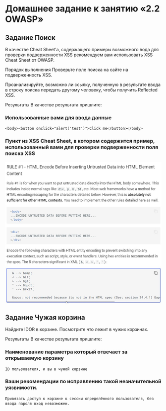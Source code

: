 # Домашнее задание к занятию «2.2 OWASP»

## Задание Поиск
В качестве Cheat Sheet'а, содержащего примеры возможного вода для проверки подверженности XSS рекомендуем вам использовать XSS Cheat Sheet от OWASP.

Порядок выполнения
Проверьте поле поиска на сайте на подверженность XSS.

Проанализируйте, возможно ли ссылку, полученную в результате ввода в строку поиска передать другому человеку, чтобы получить Reflected XSS.

Результаты
В качестве результата пришлите:

### Использованные вами для ввода данные

```
<body><button onclick="alert('test')">Click me</button></body>
```

### Пункт из XSS Cheat Sheet, в котором содержится пример, использованный вами для проверки подверженности поля поиска XSS

![](pic/1001.jpg)


## Задание Чужая корзина
Найдите IDOR в корзине. Посмотрите что лежит в чужих корзинах.

Результаты
В качестве результата пришлите:

### Наименование параметра который отвечает за открываемую корзину

```
ID пользователя, и вы в чужой корзине
```

### Ваши рекомендации по исправлению такой незначительной уязвимости.

```
Привязать доступ к корзине к сессии определённого пользователя, без ввода пароля вход невозможен.
```